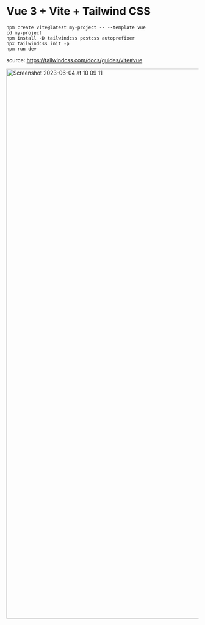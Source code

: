 # Vue 3 + Vite + Tailwind CSS


```
npm create vite@latest my-project -- --template vue
cd my-project
npm install -D tailwindcss postcss autoprefixer
npx tailwindcss init -p
npm run dev
```

source: https://tailwindcss.com/docs/guides/vite#vue

<img width="1440" alt="Screenshot 2023-06-04 at 10 09 11" src="https://github.com/roma-marshall/razor-landing-vue/assets/79694559/fe71e0de-d357-454b-a5ca-0f87250e2b39">

